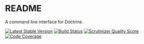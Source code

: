 # README

A command line interface for Doctrine.

[![Latest Stable Version](https://poser.pugx.org/raphhh/pinguin/v/stable.svg)](https://packagist.org/packages/raphhh/pinguin)
[![Build Status](https://travis-ci.org/Raphhh/pinguin.png)](https://travis-ci.org/Raphhh/pinguin)
[![Scrutinizer Quality Score](https://scrutinizer-ci.com/g/Raphhh/pinguin/badges/quality-score.png?s=e47ed9a558c1c44c3e96d38688ad9a2a543190a1)](https://scrutinizer-ci.com/g/Raphhh/pinguin/)
[![Code Coverage](https://scrutinizer-ci.com/g/Raphhh/pinguin/badges/coverage.png?s=2ab3fd327b3c29d6618734cac8c8fe530fe1edcb)](https://scrutinizer-ci.com/g/Raphhh/pinguin/)